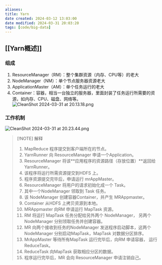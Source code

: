 ```yaml
---
aliases: 
title: Yarn
date created: 2024-03-12 13:03:00
date modified: 2024-03-31 20:03:20
tags: [code/big-data]
---
```

## [[Yarn概述]]
### 组成
1. ResourceManager（RM）：整个集群资源（内存、CPU等）的老大
2. NodeManager（NM）：单个节点服务器资源老大
3. ApplicationMaster（AM）：单个任务运行的老大
4. Container：容器，相当一台独立的服务器，里面封装了任务运行所需要的资源，如内存、CPU、磁盘、网络等。
![CleanShot 2024-03-31 at 20.13.18.png](https://typora-tes.oss-cn-shanghai.aliyuncs.com/picgo/CleanShot%202024-03-31%20at%2020.13.18.png)

### 工作机制

![CleanShot 2024-03-31 at 20.23.44.png](https://typora-tes.oss-cn-shanghai.aliyuncs.com/picgo/CleanShot%202024-03-31%20at%2020.23.44.png)
> [!NOTE] 解释
> 1. MapReduce 程序提交到客户端所在的节点。
> 2. YarnRunner 向 ResourceManager 申请一个Application。
> 3. ResourceManager 将该**应用程序的资源路径（存放位置）**返回给YarnRunner。
> 4. 该程序将运行所需资源提交到HDFS 上。
> 5. 程序资源提交完毕后，申请运行 mrAppMaster。
> 6. ResourceManager 将用户的请求初始化成一个 Task。
> 7. 其中一个NodeManager 领取到 Task 任务。
> 8. 该 NodeManager 创建容器Container，并产生 MRAppmaster。
> 9. Container 从HDFS 上拷贝资源到本地。
> 10. MRAppmaster 向RM 申请运行 MapTask 资源。
> 11. RM 将运行 MapTask 任务分配给另外两个 NodeManager， 另两个 NodeManager 分别领取任务并创建容器。
> 12. MR 向两个接收到任务的NodeManager 发送程序启动脚本，这两个 NodeManager 分别启动MapTask，MapTask 对数据分区排序。
> 13. MrAppMaster 等待所有MapTask 运行完毕后，向RM 申请容器， 运行ReduceTask。
> 14. ReduceTask 向MapTask 获取相应分区的数据。
> 15. 程序运行完毕后，MR 会向 ResourceManager 申请注销自己。
